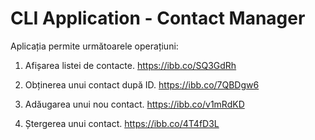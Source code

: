 # CLI Application - Contact Manager

Aplicația permite următoarele operațiuni:

1. Afișarea listei de contacte.
   https://ibb.co/SQ3GdRh
   
2. Obținerea unui contact după ID.
   https://ibb.co/7QBDgw6

3. Adăugarea unui nou contact.
   https://ibb.co/v1mRdKD

4. Ștergerea unui contact.
   https://ibb.co/4T4fD3L